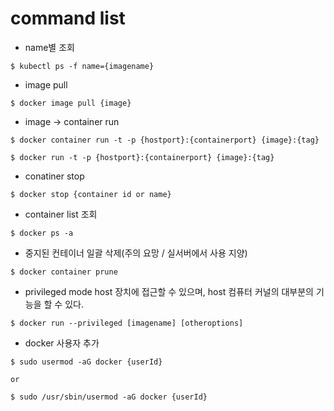 # command list

- name별 조회
```
$ kubectl ps -f name={imagename}
```

- image pull
```
$ docker image pull {image}
```

- image -> container run
```
$ docker container run -t -p {hostport}:{containerport} {image}:{tag}

$ docker run -t -p {hostport}:{containerport} {image}:{tag}
```

- conatiner stop
```
$ docker stop {container id or name}
```

- container list 조회
```
$ docker ps -a
```

- 중지된 컨테이너 일괄 삭제(주의 요망 / 실서버에서 사용 지양)
```
$ docker container prune
```

- privileged mode
host 장치에 접근할 수 있으며, host 컴퓨터 커널의 대부분의 기능을 할 수 있다.
```
$ docker run --privileged [imagename] [otheroptions]
```

- docker 사용자 추가
```
$ sudo usermod -aG docker {userId}

or 

$ sudo /usr/sbin/usermod -aG docker {userId}
```